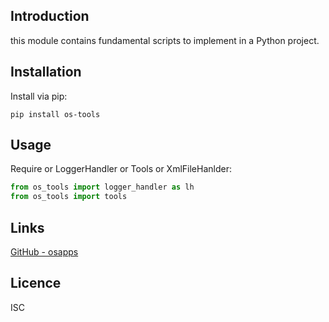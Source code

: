 Introduction
------------

this module contains fundamental scripts to implement in a Python project.

## Installation
Install via pip:

    pip install os-tools


## Usage       
Require  or LoggerHandler or Tools or XmlFileHanlder:
```python        
from os_tools import logger_handler as lh
from os_tools import tools
```    

## Links
[GitHub - osapps](https://github.com/osfunapps)

## Licence
ISC